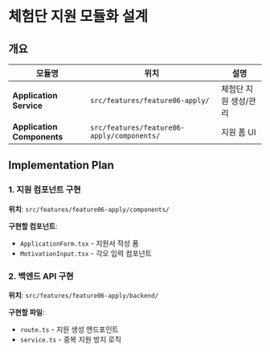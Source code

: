 # 체험단 지원 모듈화 설계

## 개요

| 모듈명 | 위치 | 설명 |
|--------|------|------|
| **Application Service** | `src/features/feature06-apply/` | 체험단 지원 생성/관리 |
| **Application Components** | `src/features/feature06-apply/components/` | 지원 폼 UI |

## Implementation Plan

### 1. 지원 컴포넌트 구현
**위치**: `src/features/feature06-apply/components/`

**구현할 컴포넌트**:
- `ApplicationForm.tsx` - 지원서 작성 폼
- `MotivationInput.tsx` - 각오 입력 컴포넌트

### 2. 백엔드 API 구현
**위치**: `src/features/feature06-apply/backend/`

**구현할 파일**:
- `route.ts` - 지원 생성 엔드포인트
- `service.ts` - 중복 지원 방지 로직
